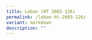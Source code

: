```yaml
---
title: Leban (HT 2003 126)
permalink: /leban-ht-2003-126/
variant: markdown
description: ""
---
```

